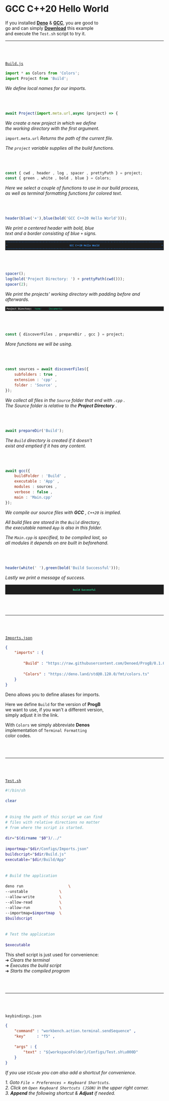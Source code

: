 
# GCC C++20 Hello World

If you installed **[Deno]** & **[GCC]**, you are good to <br>
go and can simply **[Download]** this example <br>
and execute the `Test.sh` script to try it.

---

<br>
<br>

[`Build.js`][BuildScript]

```js
import * as Colors from 'Colors';
import Project from 'Build';
```

*We define local names for our imports.*

<br>
<br>

```js
await Project(import.meta.url,async (project) => {
```

*We create a new project in which we define* <br>
*the working directory with the first argument.*

`import.meta.url` *Returns the path of the current file.*

*The `project` variable supplies all the build functions.*

<br>
<br>

```js
const { cwd , header , log , spacer , prettyPath } = project;
const { green , white , bold , blue } = Colors;
```

*Here we select a couple of functions to use in our build process,* <br>
*as well as terminal formatting functions for colored text.*

<br>
<br>

```js
header(blue('+'),blue(bold('GCC C++20 Hello World')));
```

*We print a centered header with bold, blue <br>*
*text and a border consisting of blue `+` signs.*

![Title]

<br>
<br>

```js
spacer();
log(bold('Project Directory: ') + prettyPath(cwd()));
spacer(2);
```

*We print the projects' working directory with padding before and afterwards.*

![Project Directory]

<br>
<br>

```js
const { discoverFiles , prepareDir , gcc } = project;
```

*More functions we will be using.*

<br>
<br>

```js
const sources = await discoverFiles({
    subfolders : true ,
    extension : 'cpp' ,
    folder : 'Source' ,
});
```

*We collect all files in the `Source` folder that end with `.cpp` .* <br>
*The Source folder is relative to the* ***Project Directory*** *.*

<br>
<br>

```js
await prepareDir('Build');
```

*The `Build` directory is created if it doesn't* <br>
*exist and emptied if it has any content.*

<br>
<br>

```js
await gcc({
    buildFolder : 'Build' ,
    executable : 'App' ,
    modules : sources ,
    verbose : false ,
    main : 'Main.cpp'
});
```

*We compile our source files with* ***GCC*** *, `C++20` is implied.*

*All build files are stored in the `Build` directory,* <br>
*the executable named `App` is also in this folder.*

*The `Main.cpp` is specified, to be compiled last, so<br>
all modules it depends on are built in beforehand.*

<br>
<br>

```js
header(white(' '),green(bold('Build Successful')));
```

*Lastly we print a message of success.*

![Success]

<br>
<br>

---

<br>
<br>

[`Imports.json`][ImportMap]

```json
{
    "imports" : {

        "Build" : "https://raw.githubusercontent.com/Denoed/ProgB/0.1.0/Source/Build.js",

        "Colors" : "https://deno.land/std@0.120.0/fmt/colors.ts"
    }
}
```

Deno allows you to define aliases for imports.

Here we define `Build` for the version of **ProgB** <br>
we want to use, if you wan't a different version, <br>
simply adjust it in the link.

With `Colors` we simply abbreviate **Denos** <br>
implementation of `Terminal Formatting` <br>
color codes.

<br>
<br>

---

<br>
<br>

[`Test.sh`][TestScript]

```sh
#!/bin/sh

clear


# Using the path of this script we can find
# files with relative directions no matter
# from where the script is started.

dir="$(dirname "$0")/../"

importmap="$dir/Configs/Imports.json"
buildscript="$dir/Build.js"
executable="$dir/Build/App"


# Build the application

deno run                    \
--unstable              \
--allow-write           \
--allow-read            \
--allow-run             \
--importmap=$importmap  \
$buildscript


# Test the application

$executable
```

This shell script is just used for convenience: <br>
➜ *Clears the terminal* <br>
➜ *Executes the build script* <br>
➜ *Starts the compiled program*

<br>
<br>

---

<br>
<br>

`keybindings.json`

```json
{
    "command" : "workbench.action.terminal.sendSequence" ,
    "key"     : "f5" ,

    "args" : {
        "text" : "${workspaceFolder}/Configs/Test.sh\u000D"
    }
}
```

*If you use `VSCode` you can also add a shortcut for convenience.*

*1. Goto `File » Preferences » Keyboard Shortcuts`.* <br>
*2. Click on `Open Keyboard Shortcuts (JSON)` in the upper right corner.* <br>
*3.* ***Append*** *the following shortcut &* ***Adjust*** *if needed.*


<!--
    ▛▀▀▀▀▀▀▀▀▀▀▀▀▀▀▀▀▀▀▀▀▀▀▀▀▀▀▀▀▀▀▀▀▀▀▀▀▀▀▀▀▀▀▀▀▀▀▀▀▀▀▀▀▀▀▀▀▀▀▀▀▀▀▀▀▀▀▀▀▀▀▀▜
    ▌                               Link Area                               ▐
    ▙▄▄▄▄▄▄▄▄▄▄▄▄▄▄▄▄▄▄▄▄▄▄▄▄▄▄▄▄▄▄▄▄▄▄▄▄▄▄▄▄▄▄▄▄▄▄▄▄▄▄▄▄▄▄▄▄▄▄▄▄▄▄▄▄▄▄▄▄▄▄▄▟
-->

[Deno]: https://deno.land/
[GCC]: https://gcc.gnu.org/

[Download]: ../../Examples/GCC%E2%80%82C++20%E2%80%82Hello%E2%80%82World/
[BuildScript]: ../../Examples/GCC%E2%80%82C++20%E2%80%82Hello%E2%80%82World/Build.js
[ImportMap]: ../../Examples/GCC%E2%80%82C++20%E2%80%82Hello%E2%80%82World/Configs/Imports.json
[TestScript]: ../../Examples/GCC%E2%80%82C++20%E2%80%82Hello%E2%80%82World/Configs/Test.sh

[Title]: ../../Resources/GCC%E2%80%82C++20%E2%80%82Hello%E2%80%82World/Title.png
[Project Directory]: ../../Resources/GCC%E2%80%82C++20%E2%80%82Hello%E2%80%82World/Project%20Directory.png
[Success]: ../../Resources/GCC%E2%80%82C++20%E2%80%82Hello%E2%80%82World/Success.png
